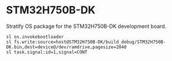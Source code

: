 # STM32H750B-DK
 Stratify OS package for the STM32H750B-DK development board.



```
sl os.invokebootloader
sl fs.write:source=host@STM32H750B-DK/build_debug/STM32H750B-DK.bin,dest=device@/dev/ramdrive,pagesize=2048
sl task.signal:id=1,signal=CONT
```
